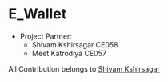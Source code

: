 # E_Wallet
<ul>
<li>
Project Partner:
<ul>
<li>
Shivam Kshirsagar CE058
</li>
<li>
Meet Katrodiya CE057
</li>
</ul>
</li>
</ul>
<span>
All Contribution belongs to <a href="/github.com/shivamkshirsagar11">Shivam Kshirsagar</a>
</span>
